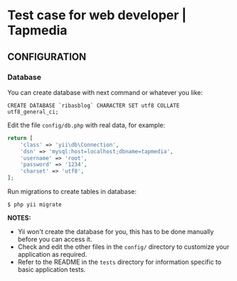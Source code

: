Test case for web developer | Tapmedia
============================

CONFIGURATION
-------------

### Database

You can create database with next command or whatever you like:

```mysql
CREATE DATABASE `ribasblog` CHARACTER SET utf8 COLLATE utf8_general_ci;
```

Edit the file `config/db.php` with real data, for example:

```php
return [
    'class' => 'yii\db\Connection',
    'dsn' => 'mysql:host=localhost;dbname=tapmedia',
    'username' => 'root',
    'password' => '1234',
    'charset' => 'utf8',
];
```

Run migrations to create tables in database:

```
$ php yii migrate
```

**NOTES:**
- Yii won't create the database for you, this has to be done manually before you can access it.
- Check and edit the other files in the `config/` directory to customize your application as required.
- Refer to the README in the `tests` directory for information specific to basic application tests.

